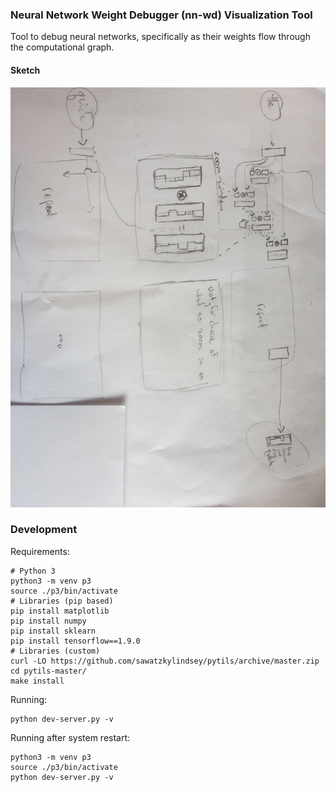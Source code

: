 ### Neural Network Weight Debugger (nn-wd) Visualization Tool
Tool to debug neural networks, specifically as their weights flow through the computational graph.

#### Sketch
<img src="sketch.jpg"/>

### Development
Requirements:

    # Python 3
    python3 -m venv p3
    source ./p3/bin/activate
    # Libraries (pip based)
    pip install matplotlib
    pip install numpy
    pip install sklearn
    pip install tensorflow==1.9.0
    # Libraries (custom)
    curl -LO https://github.com/sawatzkylindsey/pytils/archive/master.zip
    cd pytils-master/
    make install

Running:

    python dev-server.py -v

Running after system restart:
    
    python3 -m venv p3
    source ./p3/bin/activate
    python dev-server.py -v
